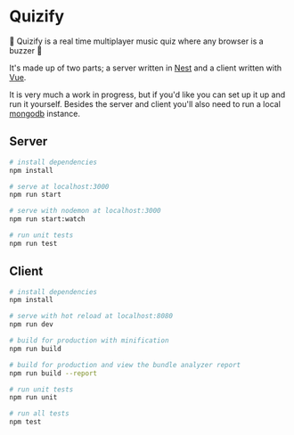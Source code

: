 # Quizify

💃 Quizify is a real time multiplayer music quiz where any browser is a buzzer 🕺

It's made up of two parts; a server written in [Nest](https://github.com/nestjs/nest/) and a client written with [Vue](https://github.com/vuejs/vue).

It is very much a work in progress, but if you'd like you can set up it up and run it yourself. Besides the server and client you'll also need to run a local [mongodb](https://www.mongodb.com) instance.

## Server

``` bash
# install dependencies
npm install

# serve at localhost:3000
npm run start

# serve with nodemon at localhost:3000
npm run start:watch

# run unit tests
npm run test
```

## Client

``` bash
# install dependencies
npm install

# serve with hot reload at localhost:8080
npm run dev

# build for production with minification
npm run build

# build for production and view the bundle analyzer report
npm run build --report

# run unit tests
npm run unit

# run all tests
npm test
```
